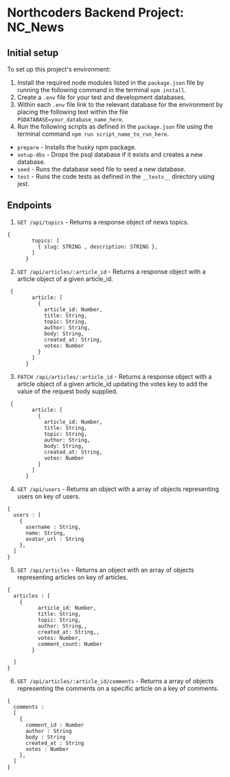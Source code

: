 # Northcoders Backend Project: NC_News

## Initial setup

To set up this project's environment:

1. Install the required node modules listed in the `package.json` file by running the following command in the terminal `npm install`.
2. Create a `.env` file for your test and development databases.
3. Within each `.env` file link to the relevant database for the environment by placing the following text within the file `PGDATABASE=your_database_name_here`.
4. Run the following scripts as defined in the `package.json` file using the terminal command `npm run script_name_to_run_here`.

- `prepare` - Installs the husky npm package.
- `setup-dbs` - Drops the psql database if it exists and creates a new database.
- `seed` - Runs the database seed file to seed a new database.
- `test` - Runs the code tests as defined in the `__tests__` directory using jest.

## Endpoints

1. `GET /api/topics` - Returns a response object of news topics.

```
{
        topics: [
          { slug: STRING , description: STRING },
        ]
      }
```

2. `GET /api/articles/:article_id` - Returns a response object with a article object of a given article_id.

```
 {
        article: [
          {
            article_id: Number,
            title: String,
            topic: String,
            author: String,
            body: String,
            created_at: String,
            votes: Number
          }
        ]
      }
```

3. `PATCH /api/articles/:article_id` - Returns a response object with a article object of a given article_id updating the votes key to add the value of the request body supplied.

```
 {
        article: [
          {
            article_id: Number,
            title: String,
            topic: String,
            author: String,
            body: String,
            created_at: String,
            votes: Number
          }
        ]
      }
```

4. `GET /api/users` - Returns an object with a array of objects representing users on key of users.

```
{
  users : [
    {
      username : String,
      name: String,
      avatar_url : String
    },
  ]
}
```

5. `GET /api/articles` - Returns an object with an array of objects representing articles on key of articles.

```
{
  articles : [
    {
          article_id: Number,
          title: String,
          topic: String,
          author: String,,
          created_at: String,,
          votes: Number,
          comment_count: Number
        }

  ]
}
```

6. `GET /api/articles/:article_id/comments` - Returns a array of objects representing the comments on a specific article on a key of comments.

```
{
  comments :
  [
    {
      comment_id : Number
      author : String
      body : String
      created_at : String
      votes : Number
    },
  ]
}
```
